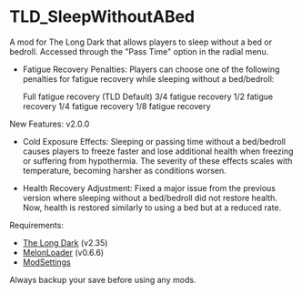 # TLD_SleepWithoutABed

A mod for The Long Dark that allows players to sleep without a bed or bedroll. Accessed through the "Pass Time" option in the radial menu.

- Fatigue Recovery Penalties:
Players can choose one of the following penalties for fatigue recovery while sleeping without a bed/bedroll:

    Full fatigue recovery (TLD Default)
    3/4 fatigue recovery
    1/2 fatigue recovery
    1/4 fatigue recovery
    1/8 fatigue recovery

New Features: v2.0.0

 - Cold Exposure Effects: 
Sleeping or passing time without a bed/bedroll causes players to freeze faster and lose additional health when freezing or suffering from     hypothermia. The severity of these effects scales with temperature, becoming harsher as conditions worsen.

 - Health Recovery Adjustment:
Fixed a major issue from the previous version where sleeping without a bed/bedroll did not restore health. Now, health is restored similarly to using a bed but at a reduced rate.

Requirements:
- [The Long Dark](https://www.thelongdark.com/) (v2.35)
- [MelonLoader](https://github.com/LavaGang/MelonLoader/releases/tag/v0.6.6) (v0.6.6)
- [ModSettings](https://github.com/DigitalzombieTLD/ModSettings/releases/)

Always backup your save before using any mods.
